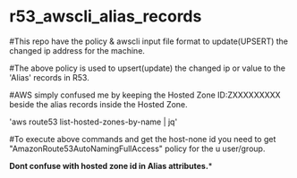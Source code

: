 # r53_awscli_alias_records
#This repo have the policy &amp; awscli input file format to update(UPSERT) the changed ip address for the machine.

#The above policy is used to upsert(update) the changed ip or value to the 'Alias' records in R53.

#AWS simply confused me by keeping the Hosted Zone ID:ZXXXXXXXXX beside the alias records inside the Hosted Zone.

'aws route53 list-hosted-zones-by-name | jq'

#To execute above commands and get the host-none id you need to get "AmazonRoute53AutoNamingFullAccess" policy for the      u user/group.

****Dont confuse with hosted zone id in Alias attributes.*****

